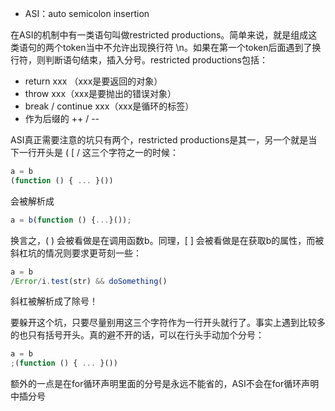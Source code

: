 - ASI：auto semicolon insertion

在ASI的机制中有一类语句叫做restricted productions。简单来说，就是组成这类语句的两个token当中不允许出现换行符 \n。如果在第一个token后面遇到了换行符，则判断语句结束，插入分号。restricted productions包括：

- return xxx （xxx是要返回的对象）
- throw xxx（xxx是要抛出的错误对象）
- break / continue xxx（xxx是循环的标签）
- 作为后缀的 ++ / --

ASI真正需要注意的坑只有两个，restricted productions是其一，另一个就是当下一行开头是 ( [ / 这三个字符之一的时候：

```javascript
a = b
(function () { ... }())
```

会被解析成

```javascript
a = b(function () {...}());
```

换言之，( ) 会被看做是在调用函数b。同理，[ ] 会被看做是在获取b的属性，而被斜杠坑的情况则要求更苛刻一些：

```javascript
a = b
/Error/i.test(str) && doSomething()
```

斜杠被解析成了除号！

要躲开这个坑，只要尽量别用这三个字符作为一行开头就行了。事实上遇到比较多的也只有括号开头。真的避不开的话，可以在行头手动加个分号：

```javascript
a = b
;(function () { ... }())
```

额外的一点是在for循环声明里面的分号是永远不能省的，ASI不会在for循环声明中插分号

